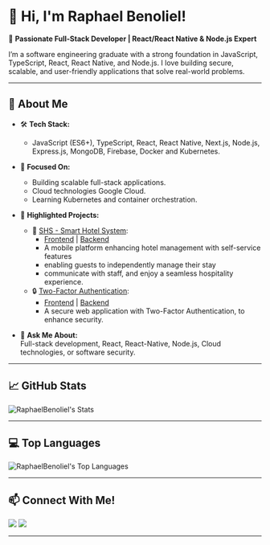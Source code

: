 # 👋 Hi, I'm Raphael Benoliel!

🚀 **Passionate Full-Stack Developer | React/React Native & Node.js Expert**

I’m a software engineering graduate with a strong foundation in JavaScript, TypeScript, React, React Native, and Node.js. I love building secure, scalable, and user-friendly applications that solve real-world problems.

---

## 🌟 About Me

- 🛠️ **Tech Stack:**
  - JavaScript (ES6+), TypeScript, React, React Native, Next.js, Node.js, Express.js, MongoDB, Firebase, Docker and Kubernetes.

- 🎯 **Focused On:**  
  - Building scalable full-stack applications.  
  - Cloud technologies Google Cloud.  
  - Learning Kubernetes and container orchestration.

- 📂 **Highlighted Projects:**
  - 🏨 [SHS - Smart Hotel System](https://github.com/MaorHadadLD/SHS-SmartHotel):
    - [Frontend](https://github.com/MaorHadadLD/SHS-SmartHotel/tree/main/Client) | [Backend](https://github.com/MaorHadadLD/SHS-SmartHotel/tree/main/Server)
    - A mobile platform enhancing hotel management with self-service features
    - enabling guests to independently manage their stay
    - communicate with staff, and enjoy a seamless hospitality experience.       
  - 🔒 [Two-Factor Authentication](https://github.com/RaphaelBenoliel/2FASystem):
    - [Frontend](https://github.com/RaphaelBenoliel/2FASystem/tree/main/client) | [Backend](https://github.com/RaphaelBenoliel/2FASystem/tree/main/server)
    - A secure web application with Two-Factor Authentication, to enhance security.
  
- 💬 **Ask Me About:**  
  Full-stack development, React, React-Native, Node.js, Cloud technologies, or software security.

---

## 📈 GitHub Stats
![RaphaelBenoliel's Stats](https://github-readme-stats.vercel.app/api?username=RaphaelBenoliel&theme=chartreuse-dark&show_icons=true&hide_border=true&count_private=true)

---

## 💻 Top Languages
![RaphaelBenoliel's Top Languages](https://github-readme-stats.vercel.app/api/top-langs/?username=RaphaelBenoliel&theme=chartreuse-dark&show_icons=true&hide_border=true&layout=compact)

---

## 📫 Connect With Me!

<a href="mailto:raphael2gb@gmail.com"><img src="https://img.shields.io/badge/gmail-%23DD0031.svg?&style=for-the-badge&logo=gmail&logoColor=white"/></a>
<a href="https://www.linkedin.com/in/raphael-benoliel-a56812224"><img src="https://img.shields.io/badge/linkedin-%230077B5.svg?style=for-the-badge&logo=linkedin&logoColor=white"/></a>

---
